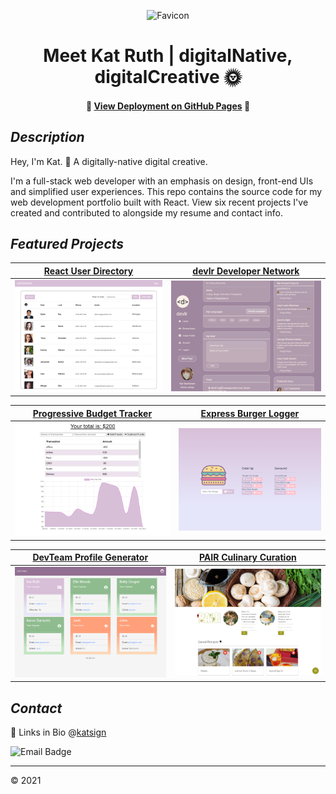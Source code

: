 <div align="center">

![Favicon](./src/assets/images/favicon.ico)
# Meet Kat Ruth | digitalNative, digitalCreative 🌞

#### 📍 [View Deployment on GitHub Pages](https://katsign.github.io/portfolio2.0/) 📍
</div>

## *Description*

Hey, I'm Kat. 👋 A digitally-native digital creative.

I'm a full-stack web developer with an emphasis on design, front-end UIs and simplified user experiences. This repo contains the source code for my web development portfolio built with React. View six recent projects I've created and contributed to alongside my resume and contact info.

## *Featured Projects*

[React User Directory](https://katsign.github.io/react-user-directory/)           |  [devlr Developer Network](https://devlr.herokuapp.com/)
:-------------------------:|:-------------------------:
![Site Demo](./src/assets/images/ss_users.PNG)  |  ![Site Demo](./src/assets/images/ss_dev.png)

[Progressive Budget Tracker](https://katsign-budget-tracker.herokuapp.com/)           |   [Express Burger Logger](https://katsign-gotta-eat.herokuapp.com/)
:-------------------------:|:-------------------------:
![Site Demo](./src/assets/images/ss_budget.PNG)  |  ![Site Demo](./src/assets/images/ss_brgr.png)

[DevTeam Profile Generator](https://katsign.github.io/devteam/)           |   [PAIR Culinary Curation](https://brandyquinlan.github.io/PAIR/)
:-------------------------:|:-------------------------:
![Site Demo](./src/assets/images/ss_devteam.PNG)  |  ![Site Demo](./src/assets/images/ss_pair.png)


## *Contact*
🔗 Links in Bio @[katsign](https://github.com/katsign)

![Email Badge](https://img.shields.io/badge/Email%20Me-mailtokatsign%40gmail.com-d8bfd8)

---
&copy; 2021